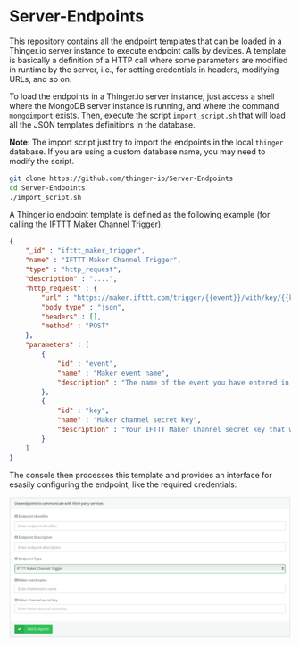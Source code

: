# Server-Endpoints

This repository contains all the endpoint templates that can be loaded in a Thinger.io server instance to execute endpoint calls by devices. A template is basically a definition of a HTTP call where some parameters are modified in runtime by the server, i.e., for setting credentials in headers, modifying URLs, and so on.  

To load the endpoints in a Thinger.io server instance, just access a shell where the MongoDB server instance is running, and where the command `mongoimport` exists. Then, execute the script `import_script.sh` that will load all the JSON templates definitions in the database.

**Note**: The import script just try to import the endpoints in the local `thinger` database. If you are using a custom database name, you may need to modify the script.


```bash
git clone https://github.com/thinger-io/Server-Endpoints
cd Server-Endpoints
./import_script.sh
```

A Thinger.io endpoint template is defined as the following example (for calling the IFTTT Maker Channel Trigger).


```json
{
    "_id" : "ifttt_maker_trigger",
    "name" : "IFTTT Maker Channel Trigger",
    "type" : "http_request",
    "description" : "....",
    "http_request" : {
        "url" : "https://maker.ifttt.com/trigger/{{event}}/with/key/{{key}}",
        "body_type" : "json",
        "headers" : [],
        "method" : "POST"
    },
    "parameters" : [ 
        {
            "id" : "event",
            "name" : "Maker event name",
            "description" : "The name of the event you have entered in the IFTTT Maker Channel while configuring the trigger channel, like \"button_pressed\" or \"front_door_opened\"."
        }, 
        {
            "id" : "key",
            "name" : "Maker channel secret key",
            "description" : "Your IFTTT Maker Channel secret key that will allow call your defined Maker events."
        }
    ]
}
```

The console then processes this template and provides an interface for esasily configuring the endpoint, like the required credentials:

<p align="center">
<img src="resources/ifttt_maker_channel.png">
</p>



